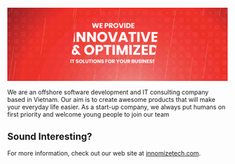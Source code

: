   ![Innomize logo](https://raw.githubusercontent.com/innomizecoltd/.github/master/profile/innomize-cover.jpg)
  
We are an offshore software development and IT consulting company based in Vietnam. Our aim is to create awesome products that will make your everyday life easier. As a start-up company, we always put humans on first priority and welcome young people to join our team

## Sound Interesting?

For more information, check out our web site at <a href="https://innomizetech.com">innomizetech.com</a>.
